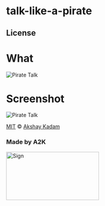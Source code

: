 # talk-like-a-pirate

## License

# What

![Pirate Talk](http://imgur.com/QP7tthh.png)

# Screenshot

![Pirate Talk](http://imgur.com/PAThruj.png)

[MIT](LICENSE.md) © [Akshay Kadam](https://github.com/deadcoder0904)

### Made by A2K

<img src="http://imgur.com/jfmA33n.png" alt="Sign" width=250 height=130 />
